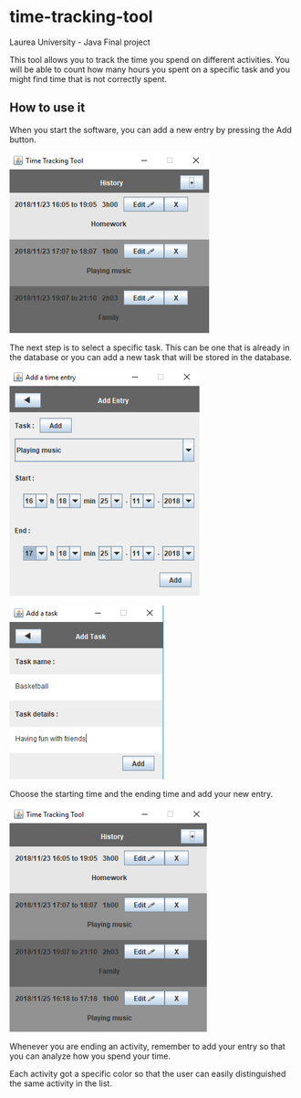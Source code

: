 # time-tracking-tool
Laurea University - Java Final project

This tool allows you to track the time you spend on different activities. You will be able to count how many hours you spent on a specific task and you might find time that is not correctly spent.

## How to use it

When you start the software, you can add a new entry by pressing the Add button.

![Entries list](images/task1.png)

The next step is to select a specific task. This can be one that is already in the database or you can add a new task that will be stored in the database.

![Add a new entry](images/task2.png)

![Add a new task](images/task4.png)

Choose the starting time and the ending time and add your new entry.

![Updated list](images/task3.png)

Whenever you are ending an activity, remember to add your entry so that you can analyze how you spend your time.

Each activity got a specific color so that the user can easily distinguished the same activity in the list.

